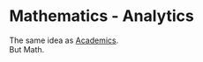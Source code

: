 # Mathematics - Analytics
The same idea as [Academics](https://github.com/CalderWhite/SJAM-Analytics/blob/master/Academics/README.md).    
But Math.
